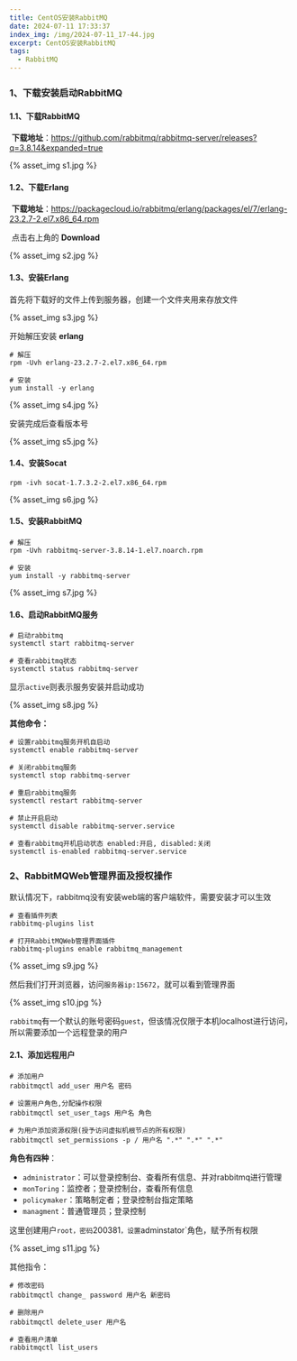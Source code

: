 ```yaml
---
title: CentOS安装RabbitMQ
date: 2024-07-11 17:33:37
index_img: /img/2024-07-11_17-44.jpg
excerpt: CentOS安装RabbitMQ
tags: 
  - RabbitMQ
---
```




### 1、下载安装启动RabbitMQ

#### 	1.1、下载RabbitMQ

​	**下载地址**：https://github.com/rabbitmq/rabbitmq-server/releases?q=3.8.14&expanded=true

{% asset_img s1.jpg %}	

#### 	1.2、下载Erlang

​	**下载地址**：https://packagecloud.io/rabbitmq/erlang/packages/el/7/erlang-23.2.7-2.el7.x86_64.rpm

​	点击右上角的 **Download**

{% asset_img s2.jpg %}	



#### 	1.3、安装Erlang

首先将下载好的文件上传到服务器，创建一个文件夹用来存放文件

{% asset_img s3.jpg %}	

开始解压安装 **erlang**

```shell
# 解压
rpm -Uvh erlang-23.2.7-2.el7.x86_64.rpm

# 安装
yum install -y erlang
```

{% asset_img s4.jpg %}	

安装完成后查看版本号

{% asset_img s5.jpg %}	



#### 1.4、安装Socat

```shell
rpm -ivh socat-1.7.3.2-2.el7.x86_64.rpm
```



{% asset_img s6.jpg %}	



#### 1.5、安装RabbitMQ

```shell
# 解压
rpm -Uvh rabbitmq-server-3.8.14-1.el7.noarch.rpm

# 安装
yum install -y rabbitmq-server
```



{% asset_img s7.jpg %}	



#### 1.6、启动RabbitMQ服务 

```shell
# 启动rabbitmq
systemctl start rabbitmq-server

# 查看rabbitmq状态
systemctl status rabbitmq-server
```

显示`active`则表示服务安装并启动成功

{% asset_img s8.jpg %}	



**其他命令：**

```shell
# 设置rabbitmq服务开机自启动
systemctl enable rabbitmq-server

# 关闭rabbitmq服务
systemctl stop rabbitmq-server

# 重启rabbitmq服务
systemctl restart rabbitmq-server

# 禁止开启启动
systemctl disable rabbitmq-server.service

# 查看rabbitmq开机启动状态 enabled:开启, disabled:关闭
systemctl is-enabled rabbitmq-server.service
```



### 2、RabbitMQWeb管理界面及授权操作

默认情况下，rabbitmq没有安装web端的客户端软件，需要安装才可以生效

```shell
# 查看插件列表
rabbitmq-plugins list

# 打开RabbitMQWeb管理界面插件
rabbitmq-plugins enable rabbitmq_management
```

{% asset_img s9.jpg %}	

然后我们打开浏览器，访问`服务器ip:15672`，就可以看到管理界面

{% asset_img s10.jpg %}	

`rabbitmq`有一个默认的账号密码`guest`，但该情况仅限于本机localhost进行访问，所以需要添加一个远程登录的用户



#### 2.1、添加远程用户

```shell
# 添加用户
rabbitmqctl add_user 用户名 密码

# 设置用户角色,分配操作权限
rabbitmqctl set_user_tags 用户名 角色

# 为用户添加资源权限(授予访问虚拟机根节点的所有权限)
rabbitmqctl set_permissions -p / 用户名 ".*" ".*" ".*"
```

**角色有四种**：

- `administrator`：可以登录控制台、查看所有信息、并对rabbitmq进行管理
- `monToring`：监控者；登录控制台，查看所有信息
- `policymaker`：策略制定者；登录控制台指定策略
- `managment`：普通管理员；登录控制

这里创建用户`root，密码`200381`，设置`adminstator`角色，赋予所有权限

{% asset_img s11.jpg %}	



其他指令：

```shell
# 修改密码
rabbitmqctl change_ password 用户名 新密码

# 删除用户
rabbitmqctl delete_user 用户名

# 查看用户清单
rabbitmqctl list_users
```

